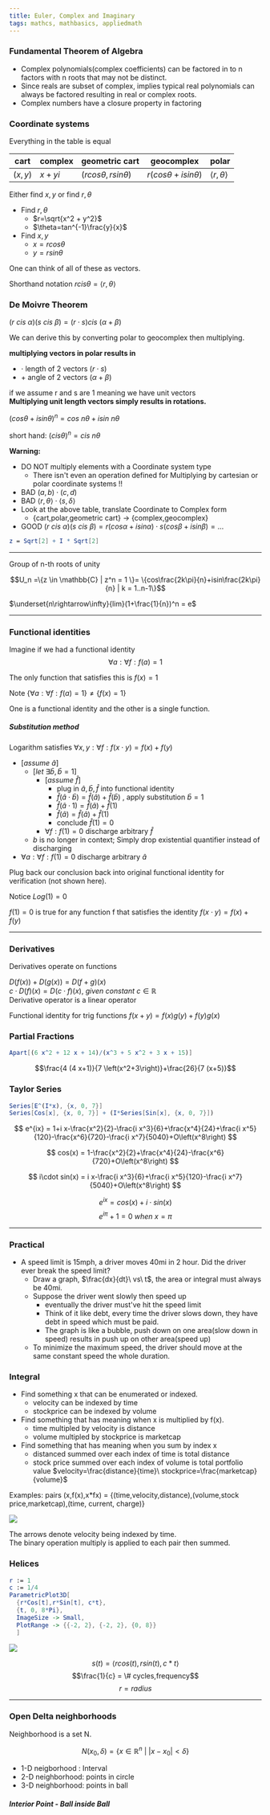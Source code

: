 ```yaml
---
title: Euler, Complex and Imaginary
tags: mathcs, mathbasics, appliedmath
---
```



### Fundamental Theorem of Algebra 

* Complex polynomials(complex coefficients) can be factored in to n factors with n roots that may not be distinct.
* Since reals are subset of complex, implies typical real polynomials can always be factored resulting in real or complex roots.
* Complex numbers have a closure property in factoring
  
### Coordinate systems

Everything in the table is equal

| cart | complex | geometric cart |geocomplex| polar |
| ---- | ---- | ---- | ---- | ---- | 
| $(x,y)$ | $x+yi$ | $(rcos\theta,rsin\theta)$ | $r(cos\theta + i sin\theta)$ | $\langle r, \theta \rangle$ |

Either find $x,y$ or find $r,\theta$  


* Find $r,\theta$
  * $r=\sqrt{x^2 + y^2}$
  * $\theta=tan^{-1}\frac{y}{x}$
* Find $x,y$
  * $x=rcos\theta$
  * $y=rsin\theta$






One can think of all of these as vectors.

Shorthand notation $rcis\theta = \langle r,\theta \rangle$

### De Moivre Theorem  

$(r\ cis\ \alpha)(s\ cis\ \beta) = (r\cdot s)cis\ (\alpha + \beta)$

We can derive this by converting polar to geocomplex then multiplying.

**multiplying vectors in polar results in**  

 * $\cdot$ length of 2 vectors $(r\cdot s)$
 * $+$ angle of 2 vectors $(\alpha + \beta)$



if we assume r and s are 1 meaning we have unit vectors  
**Multiplying unit length vectors simply results in rotations.**

$(cos\theta + isin\theta)^{n}=cos\ n\theta + isin\ n\theta$  

short hand: $(cis \theta)^{n} = cis\ n\theta$



**Warning:**   

* DO NOT multiply elements with a Coordinate system type
  * There isn't even an operation defined for Multiplying by cartesian or polar coordinate systems !!
* BAD $(a,b)\cdot(c,d)$
* BAD $\langle r,\theta \rangle \cdot \langle s,\delta \rangle$  
* Look at the above table, translate Coordinate to Complex form
  * {cart,polar,geometric cart} $\rightarrow$ {complex,geocomplex}
* GOOD  $(r\ cis\ \alpha)(s\ cis\ \beta) = r(cos \alpha + i sin \alpha) \cdot s(cos\beta + i sin \beta) = ...$

```mathematica
z = Sqrt[2] + I * Sqrt[2]

```

---
Group of n-th roots of unity

$$U_n =\{z \in \mathbb{C} | z^n = 1 \}= \{cos\frac{2k\pi}{n}+isin\frac{2k\pi}{n} | k = 1..n-1\}$$


$\underset{n\rightarrow\infty}{lim}(1+\frac{1}{n})^n = e$ 


---

### Functional identities

Imagine if we had a functional identity
$$ \forall a: \forall f : f(a) = 1 $$

The only function that satisfies this is $f(x) = 1$

Note $\{\forall a: \forall f : f(a) = 1\} \neq \{f(x) = 1\}$

One is a functional identity and the other is a single function.


##### Substitution method

Logarithm satisfies
$\forall x,y : \forall f:f(x \cdot y) = f(x) + f(y)$

* $[assume\ \hat{a}]$
  * $[let\ \exists \bar{b}, \bar{b}= 1]$
    * $[assume\ \hat{f}]$
      * plug in $\hat{a} , \bar{b}, \hat{f}$ into functional identity
      * $\hat{f}(\hat{a} \cdot \bar{b}) = \hat{f}(\hat{a}) + \hat{f}(\bar{b})$ , apply substitution $\bar{b} = 1$
      * $\hat{f}(\hat{a} \cdot 1) = \hat{f}(\hat{a}) + \hat{f}(1)$
      * $\hat{f}(\hat{a}) = \hat{f}(\hat{a}) + \hat{f}(1)$
      * conclude $\hat{f}(1) = 0$
    * $\forall f:f(1) = 0$ discharge arbitrary $\hat{f}$
  * $b$ is no longer in context; Simply drop existential quantifier instead of discharging
* $\forall a : \forall f: f(1) = 0$ discharge arbitrary $\hat{a}$

Plug back our conclusion back into original functional identity for verification (not shown here).

Notice $Log(1) = 0$

$f(1) = 0$ is true for any function f that satisfies the identity $f(x \cdot y) = f(x) + f(y)$



---


### Derivatives

Derivatives operate on functions

$D(f(x)) + D(g(x)) = D(f+g)(x)$  
$c \cdot D(f)(x) = D(c \cdot f)(x) ,\ given\ constant\  c\in \mathbb{R}$  
Derivative operator is a linear operator


Functional identity for trig functions
$f(x+y) = f(x)g(y) + f(y)g(x)$

### Partial Fractions

```mathematica
Apart[(6 x^2 + 12 x + 14)/(x^3 + 5 x^2 + 3 x + 15)]
```
$$\frac{4 (4 x+1)}{7 \left(x^2+3\right)}+\frac{26}{7 (x+5)}$$

### Taylor Series 

```mathematica
Series[E^(I*x), {x, 0, 7}]
Series[Cos[x], {x, 0, 7}] + (I*Series[Sin[x], {x, 0, 7}])
```
$$
e^{ix} = 1+i x-\frac{x^2}{2}-\frac{i x^3}{6}+\frac{x^4}{24}+\frac{i
   x^5}{120}-\frac{x^6}{720}-\frac{i x^7}{5040}+O\left(x^8\right)
$$

$$
cos(x) = 1-\frac{x^2}{2}+\frac{x^4}{24}-\frac{x^6}{720}+O\left(x^8\right)
$$

$$
i\cdot sin(x) = i x-\frac{i x^3}{6}+\frac{i x^5}{120}-\frac{i
   x^7}{5040}+O\left(x^8\right)
$$

$$e^{ix} = cos(x) + i\cdot sin(x)$$
$$e^{i\pi} + 1 = 0\ when\ x = \pi $$


---

### Practical

* A speed limit is 15mph, a driver moves 40mi in 2 hour. Did the driver ever break the speed limit?
  * Draw a graph, $\frac{dx}{dt}\ vs\ t$, the area or integral must always be 40mi.
  * Suppose the driver went slowly then speed up
    * eventually the driver must've hit the speed limit
    * Think of it like debt, every time the driver slows down, they have debt in speed which must be paid.
    * The graph is like a bubble, push down on one area(slow down in speed) results in push up on other area(speed up)
  * To minimize the maximum speed, the driver should move at the same constant speed the whole duration.

### Integral
* Find something x that can be enumerated or indexed.
  * velocity can be indexed by time
  * stockprice can be indexed by volume
* Find something that has meaning when x is multiplied by f(x).
  * time multipled by velocity is distance
  * volume multipled by stockprice is marketcap
* Find something that has meaning when you sum by index x
  * distanced summed over each index of time is total distance
  * stock price summed over each index of volume is total portfolio value 
$velocity=\frac{distance}{time}\ stockprice=\frac{marketcap}{volume}$


Examples: pairs (x,f(x),x*fx) =  {(time,velocity,distance),(volume,stock price,marketcap),(time, current, charge)}

![](\images\BasicMath\Integram.svg)

The arrows denote velocity being indexed by time.  
The binary operation multiply is applied to each pair then summed.

### Helices

```mathematica
r := 1
c := 1/4
ParametricPlot3D[
  {r*Cos[t],r*Sin[t], c*t},
  {t, 0, 8*Pi},
  ImageSize -> Small,
  PlotRange -> {{-2, 2}, {-2, 2}, {0, 8}}
  ]
```
![](\images\BasicMath\helix.svg)

$$s(t) = \langle rcos(t),rsin(t),c*t \rangle $$
$$\frac{1}{c} = \# cycles,frequency$$
$$r = radius $$


---



### Open Delta neighborhoods

Neighborhood is a set N.

$$N(x_0,\delta) = \{x\in\mathbb{R}^n\ |\ \lvert x-x_0 \rvert < \delta \}$$

* 1-D neigborhood : Interval
* 2-D neighborhood: points in circle
* 3-D neighborhood: points in ball

##### Interior Point - Ball inside Ball 



